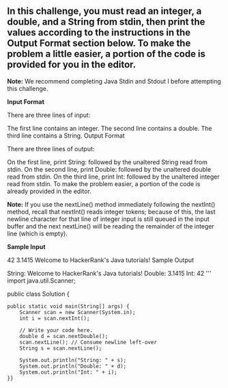 ## In this challenge, you must read an integer, a double, and a String from stdin, then print the values according to the instructions in the Output Format section below. To make the problem a little easier, a portion of the code is provided for you in the editor.

**Note:** We recommend completing Java Stdin and Stdout I before attempting this challenge.

**Input Format**

There are three lines of input:

The first line contains an integer.
The second line contains a double.
The third line contains a String.
Output Format

There are three lines of output:

On the first line, print String: followed by the unaltered String read from stdin.
On the second line, print Double: followed by the unaltered double read from stdin.
On the third line, print Int: followed by the unaltered integer read from stdin.
To make the problem easier, a portion of the code is already provided in the editor.

**Note:** If you use the nextLine() method immediately following the nextInt() method, recall that nextInt() reads integer tokens; because of this, the last newline character for that line of integer input is still queued in the input buffer and the next nextLine() will be reading the remainder of the integer line (which is empty).

**Sample Input**

42
3.1415
Welcome to HackerRank's Java tutorials!
Sample Output

String: Welcome to HackerRank's Java tutorials!
Double: 3.1415
Int: 42
'''
import java.util.Scanner;

public class Solution {

    public static void main(String[] args) {
        Scanner scan = new Scanner(System.in);
        int i = scan.nextInt();

        // Write your code here.
        double d = scan.nextDouble();
        scan.nextLine(); // Consume newline left-over
        String s = scan.nextLine();
        
        System.out.println("String: " + s);
        System.out.println("Double: " + d);
        System.out.println("Int: " + i);
    }}
